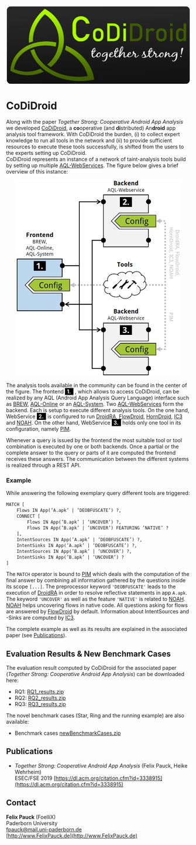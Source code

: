 <p align="center">
	<img src="logo.png" width="500" />
</p>

# CoDiDroid
Along with the paper *Together Strong: Cooperative Android App Analysis* we developed [CoDiDroid](https://FoelliX.github.io/CoDiDroid), a **co**operative (and **di**stributed) An**droid** app analysis tool framework.
With CoDiDroid the burden, (i) to collect expert knowledge to run all tools in the network and (ii) to provide sufficient resources to execute these tools successfully, is shifted from the users to the experts setting up CoDiDroid.  
CoDiDroid represents an instance of a network of taint-analysis tools build by setting up multiple [AQL-WebServices](https://github.com/FoelliX/AQL-WebService).
The figure below gives a brief overview of this instance:

<p align="center">
	<img src="overview.png" width="450px" />
</p>

The analysis tools available in the community can be found in the center of the figure.
The frontend <font style="color: #FFFFFF; background: #000000; padding: 1px 7px 1px 5px; font-weight: bold;">1.</font> , which allows to access CoDiDroid, can be realized by any AQL (Android App Analysis Query Language) interface such as [BREW](https://github.com/FoelliX/BREW), [AQL-Online](https://github.com/FoelliX/AQL-Online) or an [AQL-System](https://github.com/FoelliX/AQL-System).
Two [AQL-WebServices](https://github.com/FoelliX/AQL-WebService) form the backend.
Each is setup to execute different analysis tools.
On the one hand, WebService <font style="color: #FFFFFF; background: #000000; padding: 1px 7px 1px 5px; font-weight: bold;">2.</font> is configured to run [DroidRA](https://github.com/serval-snt-uni-lu/DroidRA), [FlowDroid](https://github.com/secure-software-engineering/FlowDroid), [HornDroid](https://github.com/ylya/horndroid), [IC3](https://github.com/FoelliX/ic3) and [NOAH](https://github.com/FoelliX/NOAH).
On the other hand, WebService <font style="color: #FFFFFF; background: #000000; padding: 1px 7px 1px 5px; font-weight: bold;">3.</font> holds only one tool in its configuration, namely [PIM](https://github.com/FoelliX/PIM).

Whenever a query is issued by the frontend the most suitable tool or tool combination is executed by one or both backends.
Once a partial or the complete answer to the query or parts of it are computed the frontend receives these answers.
The communication between the different systems is realized through a REST API.

### Example
While answering the following exemplary query different tools are triggered:

```
MATCH [
	Flows IN App(’A.apk’ | ’DEOBFUSCATE’) ?,
	CONNECT [
		Flows IN App(’B.apk’ | ’UNCOVER’) ?,
		Flows IN App(’B.apk’ | ’UNCOVER’) FEATURING ’NATIVE’ ?
	],
	IntentSources IN App(’A.apk’ | ’DEOBFUSCATE’) ?,
	IntentSinks IN App(’A.apk’ | ’DEOBFUSCATE’) ?,
	IntentSources IN App(’B.apk’ | ’UNCOVER’) ?,
	IntentSinks IN App(’B.apk’ | ’UNCOVER’) ?
]
```

The `MATCH` operator is bound to [PIM](https://github.com/FoelliX/PIM) which deals with the computation of the final answer by combining all information gathered by the questions inside its scope `[...]`. The preprocessor keyword `'DEOBFUSCATE'` leads to the execution of [DroidRA](https://github.com/serval-snt-uni-lu/DroidRA) in order to resolve reflective statements in app `A.apk`. The keyword `'UNCOVER'` as well as the feature `'NATIVE'` is related to [NOAH](https://github.com/FoelliX/NOAH). [NOAH](https://github.com/FoelliX/NOAH) helps uncovering flows in native code. All questions asking for flows are answered by [FlowDroid](https://github.com/secure-software-engineering/FlowDroid) by default. Information about IntentSources and -Sinks are computed by [IC3](https://github.com/FoelliX/ic3).

The complete example as well as its results are explained in the associated paper (see [Publications](#Publications)).

## Evaluation Results & New Benchmark Cases
The evaluation result computed by CoDiDroid for the associated paper (*Together Strong: Cooperative Android App Analysis*) can be downloaded here:
- RQ1: [RQ1_results.zip](https://my.hidrive.com/lnk/8giZrELM)
- RQ2: [RQ2_results.zip](https://my.hidrive.com/lnk/ZzC5rVjH)
- RQ3: [RQ3_results.zip](https://my.hidrive.com/lnk/Y2i5LnCO)

The novel benchmark cases (Star, Ring and the running example) are also available:
- Benchmark cases [newBenchmarkCases.zip](https://my.hidrive.com/lnk/DjiZLeuB)

## Publications
- *Together Strong: Cooperative Android App Analysis* (Felix Pauck, Heike Wehrheim)  
ESEC/FSE 2019 [https://dl.acm.org/citation.cfm?id=3338915](https://dl.acm.org/citation.cfm?id=3338915)

## Contact
**Felix Pauck** (FoelliX)  
Paderborn University  
fpauck@mail.uni-paderborn.de  
[http://www.FelixPauck.de](http://www.FelixPauck.de)